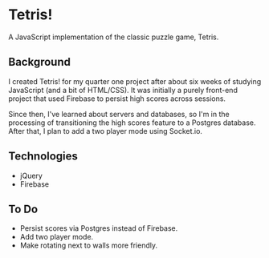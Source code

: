 # Tetris!
A JavaScript implementation of the classic puzzle game, Tetris.

## Background
I created Tetris! for my quarter one project after about six weeks of studying JavaScript (and a bit of HTML/CSS). It was initially a purely front-end project that used Firebase to persist high scores across sessions.

Since then, I've learned about servers and databases, so I'm in the processing of transitioning the high scores feature to a Postgres database. After that, I plan to add a two player mode using Socket.io.

## Technologies
- jQuery
- Firebase

## To Do
- Persist scores via Postgres instead of Firebase.
- Add two player mode.
- Make rotating next to walls more friendly.
